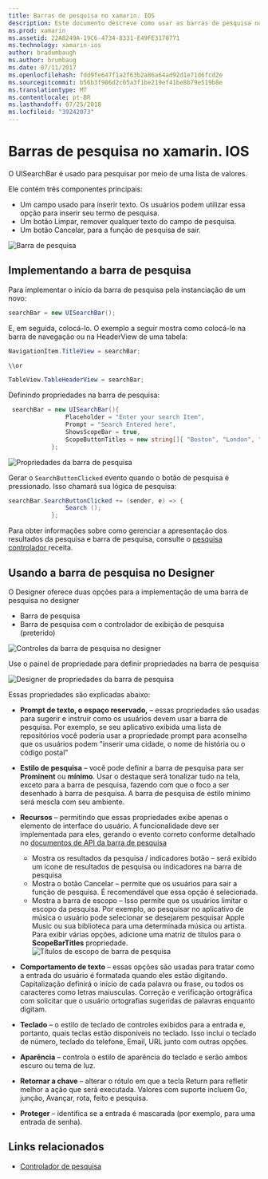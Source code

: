 ```yaml
---
title: Barras de pesquisa no xamarin. IOS
description: Este documento descreve como usar as barras de pesquisa no xamarin. IOS. Ele aborda como criar barras de pesquisa por meio de programação e em um storyboard.
ms.prod: xamarin
ms.assetid: 22A8249A-19C6-4734-8331-E49FE3170771
ms.technology: xamarin-ios
author: bradumbaugh
ms.author: brumbaug
ms.date: 07/11/2017
ms.openlocfilehash: fdd9fe647f1a2f63b2a86a64ad92d1e71d6fcd2e
ms.sourcegitcommit: b56b3f906d2c05a3f1be219ef41be8b79e519b8e
ms.translationtype: MT
ms.contentlocale: pt-BR
ms.lasthandoff: 07/25/2018
ms.locfileid: "39242073"
---
```

# <a name="search-bars-in-xamarinios"></a>Barras de pesquisa no xamarin. IOS

O UISearchBar é usado para pesquisar por meio de uma lista de valores. 

Ele contém três componentes principais: 

- Um campo usado para inserir texto. Os usuários podem utilizar essa opção para inserir seu termo de pesquisa.
- Um botão Limpar, remover qualquer texto do campo de pesquisa.
- Um botão Cancelar, para a função de pesquisa de sair.

![Barra de pesquisa](searchbar-images/image1.png)

## <a name="implementing-the-search-bar"></a>Implementando a barra de pesquisa

Para implementar o início da barra de pesquisa pela instanciação de um novo:

```csharp
searchBar = new UISearchBar();
```

E, em seguida, colocá-lo. O exemplo a seguir mostra como colocá-lo na barra de navegação ou na HeaderView de uma tabela:

```csharp
NavigationItem.TitleView = searchBar;

\\or

TableView.TableHeaderView = searchBar;
```

Definindo propriedades na barra de pesquisa:

```csharp
 searchBar = new UISearchBar(){
                Placeholder = "Enter your search Item",
                Prompt = "Search Entered here",
                ShowsScopeBar = true,
                ScopeButtonTitles = new string[]{ "Boston", "London", "SF" },
            };
```

![Propriedades da barra de pesquisa](searchbar-images/image6.png)

Gerar o `SearchButtonClicked` evento quando o botão de pesquisa é pressionado. Isso chamará sua lógica de pesquisa:

```csharp
searchBar.SearchButtonClicked += (sender, e) => {
                Search ();
            };
```

Para obter informações sobre como gerenciar a apresentação dos resultados da pesquisa e barra de pesquisa, consulte o [pesquisa controlador ](https://github.com/xamarin/recipes/tree/master/Recipes/ios/content_controls/search-controller) receita.

## <a name="using-the-search-bar-in-the-designer"></a>Usando a barra de pesquisa no Designer

O Designer oferece duas opções para a implementação de uma barra de pesquisa no designer

- Barra de pesquisa
- Barra de pesquisa com o controlador de exibição de pesquisa (preterido)

![Controles da barra de pesquisa no designer](searchbar-images/image2.png)

Use o painel de propriedade para definir propriedades na barra de pesquisa

![Designer de propriedades da barra de pesquisa](searchbar-images/image3.png)

Essas propriedades são explicadas abaixo:

- **Prompt de texto, o espaço reservado,** – essas propriedades são usadas para sugerir e instruir como os usuários devem usar a barra de pesquisa. Por exemplo, se seu aplicativo exibida uma lista de repositórios você poderia usar a propriedade prompt para aconselha que os usuários podem "inserir uma cidade, o nome de história ou o código postal"
- **Estilo de pesquisa** – você pode definir a barra de pesquisa para ser **Prominent** ou **mínimo**. Usar o destaque será tonalizar tudo na tela, exceto para a barra de pesquisa, fazendo com que o foco a ser desenhado à barra de pesquisa. A barra de pesquisa de estilo mínimo será mescla com seu ambiente.
- **Recursos** – permitindo que essas propriedades exibe apenas o elemento de interface do usuário. A funcionalidade deve ser implementada para eles, gerando o evento correto conforme detalhado no [documentos de API da barra de pesquisa](https://developer.xamarin.com/api/type/UIKit.UISearchBar/)
    - Mostra os resultados da pesquisa / indicadores botão – será exibido um ícone de resultados de pesquisa ou indicadores na barra de pesquisa
    - Mostra o botão Cancelar – permite que os usuários para sair a função de pesquisa. É recomendável que essa opção é selecionada.
    - Mostra a barra de escopo – Isso permite que os usuários limitar o escopo da pesquisa. Por exemplo, ao pesquisar no aplicativo de música o usuário pode selecionar se desejarem pesquisar Apple Music ou sua biblioteca para uma determinada música ou artista. Para exibir várias opções, adicione uma matriz de títulos para o **ScopeBarTitles** propriedade.
    ![Títulos de escopo de barra de pesquisa](searchbar-images/image4.png)

- **Comportamento de texto** – essas opções são usadas para tratar como a entrada do usuário é formatada quando eles estão digitando. Capitalização definirá o início de cada palavra ou frase, ou todos os caracteres como letras maiusculas. Correção e verificação ortográfica com solicitar que o usuário ortografias sugeridas de palavras enquanto digitam.
- **Teclado** – o estilo de teclado de controles exibidos para a entrada e, portanto, quais teclas estão disponíveis no teclado. Isso inclui o teclado de número, teclado do telefone, Email, URL junto com outras opções.
- **Aparência** – controla o estilo de aparência do teclado e serão ambos escuro ou tema de luz.
- **Retornar a chave** – alterar o rótulo em que a tecla Return para refletir melhor a ação que será executada. Valores com suporte incluem Go, junção, Avançar, rota, feito e pesquisa.
- **Proteger** – identifica se a entrada é mascarada (por exemplo, para uma entrada de senha).

## <a name="related-links"></a>Links relacionados

- [Controlador de pesquisa](https://github.com/xamarin/recipes/tree/master/Recipes/ios/content_controls/search-controller)
